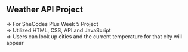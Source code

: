 ## Weather API Project

=> For SheCodes Plus Week 5 Project <br />
=> Utilized HTML, CSS, API and JavaScript <br />
=> Users can look up cities and the current temperature for that city will appear <br />
